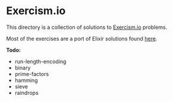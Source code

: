 # Exercism.io
This directory is a collection of solutions to [Exercism.io](http://exercism.io/) problems.

Most of the exercises are a port of Elixir solutions found [here](https://github.com/duff/exercism-elixir).

**Todo:**  

* run-length-encoding
* binary
* prime-factors
* hamming 
* sieve
* raindrops
